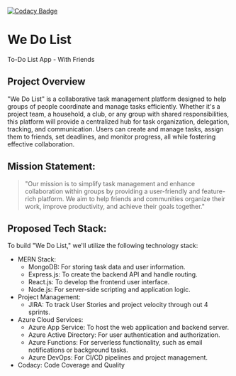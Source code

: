 [![Codacy Badge](https://app.codacy.com/project/badge/Grade/7da768f47707407db8853ba47fe64247)](https://app.codacy.com/gh/sabudanakichdi/to-do-list-with-friends/dashboard?utm_source=gh&utm_medium=referral&utm_content=&utm_campaign=Badge_grade)

# We Do List
To-Do List App - With Friends

## Project Overview
"We Do List" is a collaborative task management platform designed to help groups of people coordinate and manage tasks efficiently. Whether it's a project team, a household, a club, or any group with shared responsibilities, this platform will provide a centralized hub for task organization, delegation, tracking, and communication. Users can create and manage tasks, assign them to friends, set deadlines, and monitor progress, all while fostering effective collaboration.

## Mission Statement:
> "Our mission is to simplify task management and enhance collaboration within groups by providing a user-friendly and feature-rich platform. We aim to help friends and communities organize their work, improve productivity, and achieve their goals together."

## Proposed Tech Stack:
To build "We Do List," we'll utilize the following technology stack:
-	MERN Stack:
	- MongoDB: For storing task data and user information.
	- Express.js: To create the backend API and handle routing.
	- React.js: To develop the frontend user interface.
	- Node.js: For server-side scripting and application logic.
-	Project Management:
	- JIRA: To track User Stories and project velocity through out 4 sprints.
-	Azure Cloud Services:
	- Azure App Service: To host the web application and backend server.
	- Azure Active Directory: For user authentication and authorization.
	- Azure Functions: For serverless functionality, such as email notifications or background tasks.
	- Azure DevOps: For CI/CD pipelines and project management.
 - 	Codacy: Code Coverage and Quality
